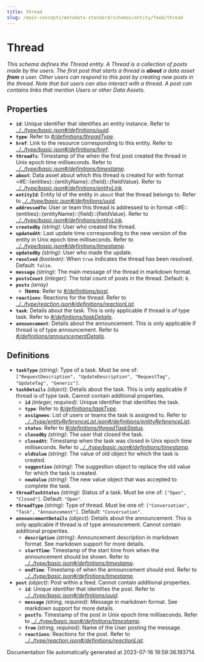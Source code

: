 ```yaml
---
title: thread
slug: /main-concepts/metadata-standard/schemas/entity/feed/thread
---
```


# Thread

*This schema defines the Thread entity. A Thread is a collection of posts made by the users. The first post that starts a thread is **about** a data asset **from** a user. Other users can respond to this post by creating new posts in the thread. Note that bot users can also interact with a thread. A post can contains links that mention Users or other Data Assets.*

## Properties

- **`id`**: Unique identifier that identifies an entity instance. Refer to *[../../type/basic.json#/definitions/uuid](#/../type/basic.json#/definitions/uuid)*.
- **`type`**: Refer to *[#/definitions/threadType](#definitions/threadType)*.
- **`href`**: Link to the resource corresponding to this entity. Refer to *[../../type/basic.json#/definitions/href](#/../type/basic.json#/definitions/href)*.
- **`threadTs`**: Timestamp of the when the first post created the thread in Unix epoch time milliseconds. Refer to *[../../type/basic.json#/definitions/timestamp](#/../type/basic.json#/definitions/timestamp)*.
- **`about`**: Data asset about which this thread is created for with format <#E::{entities}::{entityName}::{field}::{fieldValue}. Refer to *[../../type/basic.json#/definitions/entityLink](#/../type/basic.json#/definitions/entityLink)*.
- **`entityId`**: Entity Id of the entity in `about` that the thread belongs to. Refer to *[../../type/basic.json#/definitions/uuid](#/../type/basic.json#/definitions/uuid)*.
- **`addressedTo`**: User or team this thread is addressed to in format <#E::{entities}::{entityName}::{field}::{fieldValue}. Refer to *[../../type/basic.json#/definitions/entityLink](#/../type/basic.json#/definitions/entityLink)*.
- **`createdBy`** *(string)*: User who created the thread.
- **`updatedAt`**: Last update time corresponding to the new version of the entity in Unix epoch time milliseconds. Refer to *[../../type/basic.json#/definitions/timestamp](#/../type/basic.json#/definitions/timestamp)*.
- **`updatedBy`** *(string)*: User who made the update.
- **`resolved`** *(boolean)*: When `true` indicates the thread has been resolved. Default: `false`.
- **`message`** *(string)*: The main message of the thread in markdown format.
- **`postsCount`** *(integer)*: The total count of posts in the thread. Default: `0`.
- **`posts`** *(array)*
  - **Items**: Refer to *[#/definitions/post](#definitions/post)*.
- **`reactions`**: Reactions for the thread. Refer to *[../../type/reaction.json#/definitions/reactionList](#/../type/reaction.json#/definitions/reactionList)*.
- **`task`**: Details about the task. This is only applicable if thread is of type task. Refer to *[#/definitions/taskDetails](#definitions/taskDetails)*.
- **`announcement`**: Details about the announcement. This is only applicable if thread is of type announcement. Refer to *[#/definitions/announcementDetails](#definitions/announcementDetails)*.
## Definitions

- <a id="definitions/taskType"></a>**`taskType`** *(string)*: Type of a task. Must be one of: `["RequestDescription", "UpdateDescription", "RequestTag", "UpdateTag", "Generic"]`.
- <a id="definitions/taskDetails"></a>**`taskDetails`** *(object)*: Details about the task. This is only applicable if thread is of type task. Cannot contain additional properties.
  - **`id`** *(integer, required)*: Unique identifier that identifies the task.
  - **`type`**: Refer to *[#/definitions/taskType](#definitions/taskType)*.
  - **`assignees`**: List of users or teams the task is assigned to. Refer to *[../../type/entityReferenceList.json#/definitions/entityReferenceList](#/../type/entityReferenceList.json#/definitions/entityReferenceList)*.
  - **`status`**: Refer to *[#/definitions/threadTaskStatus](#definitions/threadTaskStatus)*.
  - **`closedBy`** *(string)*: The user that closed the task.
  - **`closedAt`**: Timestamp when the task was closed in Unix epoch time milliseconds. Refer to *[../../type/basic.json#/definitions/timestamp](#/../type/basic.json#/definitions/timestamp)*.
  - **`oldValue`** *(string)*: The value of old object for which the task is created.
  - **`suggestion`** *(string)*: The suggestion object to replace the old value for which the task is created.
  - **`newValue`** *(string)*: The new value object that was accepted to complete the task.
- <a id="definitions/threadTaskStatus"></a>**`threadTaskStatus`** *(string)*: Status of a task. Must be one of: `["Open", "Closed"]`. Default: `"Open"`.
- <a id="definitions/threadType"></a>**`threadType`** *(string)*: Type of thread. Must be one of: `["Conversation", "Task", "Announcement"]`. Default: `"Conversation"`.
- <a id="definitions/announcementDetails"></a>**`announcementDetails`** *(object)*: Details about the announcement. This is only applicable if thread is of type announcement. Cannot contain additional properties.
  - **`description`** *(string)*: Announcement description in markdown format. See markdown support for more details.
  - **`startTime`**: Timestamp of the start time from when the announcement should be shown. Refer to *[../../type/basic.json#/definitions/timestamp](#/../type/basic.json#/definitions/timestamp)*.
  - **`endTime`**: Timestamp of when the announcement should end. Refer to *[../../type/basic.json#/definitions/timestamp](#/../type/basic.json#/definitions/timestamp)*.
- <a id="definitions/post"></a>**`post`** *(object)*: Post within a feed. Cannot contain additional properties.
  - **`id`**: Unique identifier that identifies the post. Refer to *[../../type/basic.json#/definitions/uuid](#/../type/basic.json#/definitions/uuid)*.
  - **`message`** *(string, required)*: Message in markdown format. See markdown support for more details.
  - **`postTs`**: Timestamp of the post in Unix epoch time milliseconds. Refer to *[../../type/basic.json#/definitions/timestamp](#/../type/basic.json#/definitions/timestamp)*.
  - **`from`** *(string, required)*: Name of the User posting the message.
  - **`reactions`**: Reactions for the post. Refer to *[../../type/reaction.json#/definitions/reactionList](#/../type/reaction.json#/definitions/reactionList)*.


Documentation file automatically generated at 2023-07-16 19:59:36.193714.
